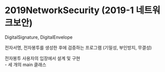 # 2019NetworkSecurity (2019-1 네트워크보안)
DigitalSignature, DigitalEnvelope

전자서명, 전자봉투를 생성한 후에 검증하는 프로그램 (기밀성, 부인방지, 무결성)

전자봉투 사용자의 입장에서 설계 및 구현
</br> - 세 개의 main 클래스
